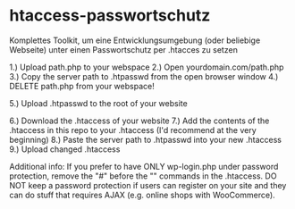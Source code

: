 # htaccess-passwortschutz
Komplettes Toolkit, um eine Entwicklungsumgebung (oder beliebige Webseite) unter einen Passwortschutz per .htacces zu setzen

1.) Upload path.php to your webspace
2.) Open yourdomain.com/path.php
3.) Copy the server path to .htpasswd from the open browser window
4.) DELETE path.php from your webspace!

5.) Upload .htpasswd to the root of your website

6.) Download the .htaccess of your website
7.) Add the contents of the .htaccess in this repo to your .htaccess (I'd recommend at the very beginning)
8.) Paste the server path to .htpasswd into your new .htaccess
9.) Upload changed .htaccess

Additional info:
If you prefer to have ONLY wp-login.php under password protection, remove the "#" before the "<FilesMatch>" commands in the .htaccess. DO NOT keep a password protection if users can register on your site and they can do stuff that requires AJAX (e.g. online shops with WooCommerce).
